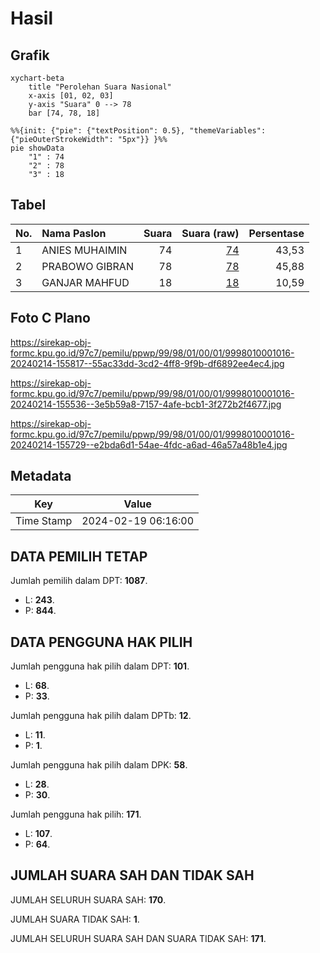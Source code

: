 # Hasil

## Grafik

```mermaid
xychart-beta
    title "Perolehan Suara Nasional"
    x-axis [01, 02, 03]
    y-axis "Suara" 0 --> 78
    bar [74, 78, 18]
```

```mermaid
%%{init: {"pie": {"textPosition": 0.5}, "themeVariables": {"pieOuterStrokeWidth": "5px"}} }%%
pie showData
    "1" : 74
    "2" : 78
    "3" : 18
```

## Tabel

| No. | Nama Paslon    | Suara | Suara (raw) | Persentase |
|:--- |:-------------- | -----:| -----------:| ----------:|
| 1   | ANIES MUHAIMIN | 74    | [74][p-1]   | 43,53      |
| 2   | PRABOWO GIBRAN | 78    | [78][p-2]   | 45,88      |
| 3   | GANJAR MAHFUD  | 18    | [18][p-3]   | 10,59      |


[p-1]: https://github.com/gigit-pemilu/pemilu-2024/blob/main/pilpres/hitung-suara/sub/99-luar-negeri/sub/98-riyadh-arab-saudi/sub/01-riyadh-arab-saudi/sub/0001-riyadh-arab-saudi/sub/016-ksk-006/sub/paslon-1.txt
[p-2]: https://github.com/gigit-pemilu/pemilu-2024/blob/main/pilpres/hitung-suara/sub/99-luar-negeri/sub/98-riyadh-arab-saudi/sub/01-riyadh-arab-saudi/sub/0001-riyadh-arab-saudi/sub/016-ksk-006/sub/paslon-2.txt
[p-3]: https://github.com/gigit-pemilu/pemilu-2024/blob/main/pilpres/hitung-suara/sub/99-luar-negeri/sub/98-riyadh-arab-saudi/sub/01-riyadh-arab-saudi/sub/0001-riyadh-arab-saudi/sub/016-ksk-006/sub/paslon-3.txt

## Foto C Plano

https://sirekap-obj-formc.kpu.go.id/97c7/pemilu/ppwp/99/98/01/00/01/9998010001016-20240214-155817--55ac33dd-3cd2-4ff8-9f9b-df6892ee4ec4.jpg

https://sirekap-obj-formc.kpu.go.id/97c7/pemilu/ppwp/99/98/01/00/01/9998010001016-20240214-155536--3e5b59a8-7157-4afe-bcb1-3f272b2f4677.jpg

https://sirekap-obj-formc.kpu.go.id/97c7/pemilu/ppwp/99/98/01/00/01/9998010001016-20240214-155729--e2bda6d1-54ae-4fdc-a6ad-46a57a48b1e4.jpg


## Metadata

| Key        | Value               |
| ---------- | ------------------- |
| Time Stamp | 2024-02-19 06:16:00 |


## DATA PEMILIH TETAP

Jumlah pemilih dalam DPT: **1087**.
 * L: **243**.
 * P: **844**.

## DATA PENGGUNA HAK PILIH

Jumlah pengguna hak pilih dalam DPT: **101**.
 * L: **68**.
 * P: **33**.

Jumlah pengguna hak pilih dalam DPTb: **12**.
 * L: **11**.
 * P: **1**.

Jumlah pengguna hak pilih dalam DPK: **58**.
 * L: **28**.
 * P: **30**.

Jumlah pengguna hak pilih: **171**.
 * L: **107**.
 * P: **64**.

## JUMLAH SUARA SAH DAN TIDAK SAH

JUMLAH SELURUH SUARA SAH: **170**.

JUMLAH SUARA TIDAK SAH: **1**.

JUMLAH SELURUH SUARA SAH DAN SUARA TIDAK SAH: **171**.


